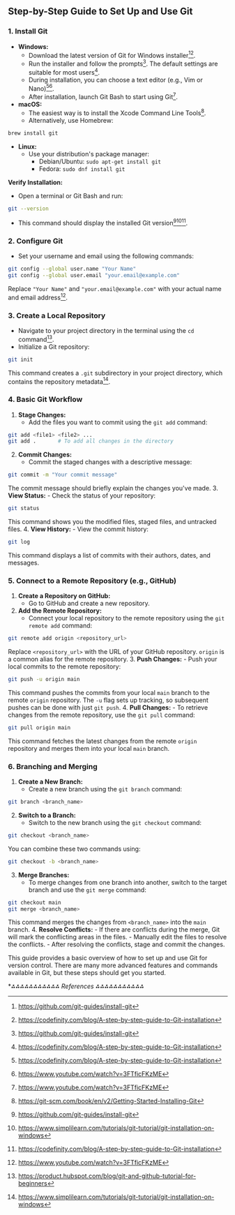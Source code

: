 ## Step-by-Step Guide to Set Up and Use Git

### 1. Install Git

- **Windows:**
    - Download the latest version of Git for Windows installer[^4][^6].
    - Run the installer and follow the prompts[^4]. The default settings are suitable for most users[^6].
    - During installation, you can choose a text editor (e.g., Vim or Nano)[^6][^7].
    - After installation, launch Git Bash to start using Git[^7].
- **macOS:**
    - The easiest way is to install the Xcode Command Line Tools[^2].
    - Alternatively, use Homebrew:

```bash
brew install git
```

- **Linux:**
    - Use your distribution's package manager:
        - Debian/Ubuntu: `sudo apt-get install git`
        - Fedora: `sudo dnf install git`

**Verify Installation:**

- Open a terminal or Git Bash and run:

```bash
git --version
```

- This command should display the installed Git version[^4][^5][^6].


### 2. Configure Git

- Set your username and email using the following commands:

```bash
git config --global user.name "Your Name"
git config --global user.email "your.email@example.com"
```

Replace `"Your Name"` and `"your.email@example.com"` with your actual name and email address[^7].


### 3. Create a Local Repository

- Navigate to your project directory in the terminal using the `cd` command[^8].
- Initialize a Git repository:

```bash
git init
```

This command creates a `.git` subdirectory in your project directory, which contains the repository metadata[^5].


### 4. Basic Git Workflow

1. **Stage Changes:**
    - Add the files you want to commit using the `git add` command:

```bash
git add <file1> <file2> ...
git add .       # To add all changes in the directory
```

2. **Commit Changes:**
    - Commit the staged changes with a descriptive message:

```bash
git commit -m "Your commit message"
```

The commit message should briefly explain the changes you've made.
3. **View Status:**
    - Check the status of your repository:

```bash
git status
```

This command shows you the modified files, staged files, and untracked files.
4. **View History:**
    - View the commit history:

```bash
git log
```

This command displays a list of commits with their authors, dates, and messages.

### 5. Connect to a Remote Repository (e.g., GitHub)

1. **Create a Repository on GitHub:**
    - Go to GitHub and create a new repository.
2. **Add the Remote Repository:**
    - Connect your local repository to the remote repository using the `git remote add` command:

```bash
git remote add origin <repository_url>
```

Replace `<repository_url>` with the URL of your GitHub repository.  `origin` is a common alias for the remote repository.
3. **Push Changes:**
    - Push your local commits to the remote repository:

```bash
git push -u origin main
```

This command pushes the commits from your local `main` branch to the remote `origin` repository. The `-u` flag sets up tracking, so subsequent pushes can be done with just `git push`.
4. **Pull Changes:**
    - To retrieve changes from the remote repository, use the `git pull` command:

```bash
git pull origin main
```

This command fetches the latest changes from the remote `origin` repository and merges them into your local `main` branch.

### 6. Branching and Merging

1. **Create a New Branch:**
    - Create a new branch using the `git branch` command:

```bash
git branch <branch_name>
```

2. **Switch to a Branch:**
    - Switch to the new branch using the `git checkout` command:

```bash
git checkout <branch_name>
```

You can combine these two commands using:

```bash
git checkout -b <branch_name>
```

3. **Merge Branches:**
    - To merge changes from one branch into another, switch to the target branch and use the `git merge` command:

```bash
git checkout main
git merge <branch_name>
```

This command merges the changes from `<branch_name>` into the `main` branch.
4. **Resolve Conflicts:**
    - If there are conflicts during the merge, Git will mark the conflicting areas in the files.
    - Manually edit the files to resolve the conflicts.
    - After resolving the conflicts, stage and commit the changes.

This guide provides a basic overview of how to set up and use Git for version control. There are many more advanced features and commands available in Git, but these steps should get you started.

**⁂⁂⁂⁂⁂⁂⁂⁂⁂⁂⁂ References *⁂⁂⁂⁂⁂⁂⁂⁂⁂⁂⁂**

[^1]: https://phoenixnap.com/kb/how-to-install-git-windows

[^2]: https://git-scm.com/book/en/v2/Getting-Started-Installing-Git

[^3]: https://www.youtube.com/watch?v=qrD3z9_9DXU

[^4]: https://github.com/git-guides/install-git

[^5]: https://www.simplilearn.com/tutorials/git-tutorial/git-installation-on-windows

[^6]: https://codefinity.com/blog/A-step-by-step-guide-to-Git-installation

[^7]: https://www.youtube.com/watch?v=3FTficFKzME

[^8]: https://product.hubspot.com/blog/git-and-github-tutorial-for-beginners

